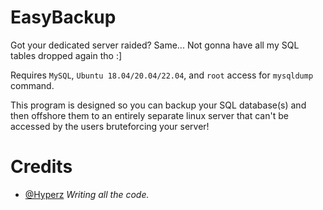 # EasyBackup
Got your dedicated server raided? Same... Not gonna have all my SQL tables dropped again tho :]

Requires `MySQL`, `Ubuntu 18.04/20.04/22.04`, and `root` access for `mysqldump` command.

This program is designed so you can backup your SQL database(s) and then offshore them to an entirely separate linux server that can't be accessed by the users bruteforcing your server!

# Credits
- [@Hyperz](https://store.hyperz.net) *Writing all the code.*
